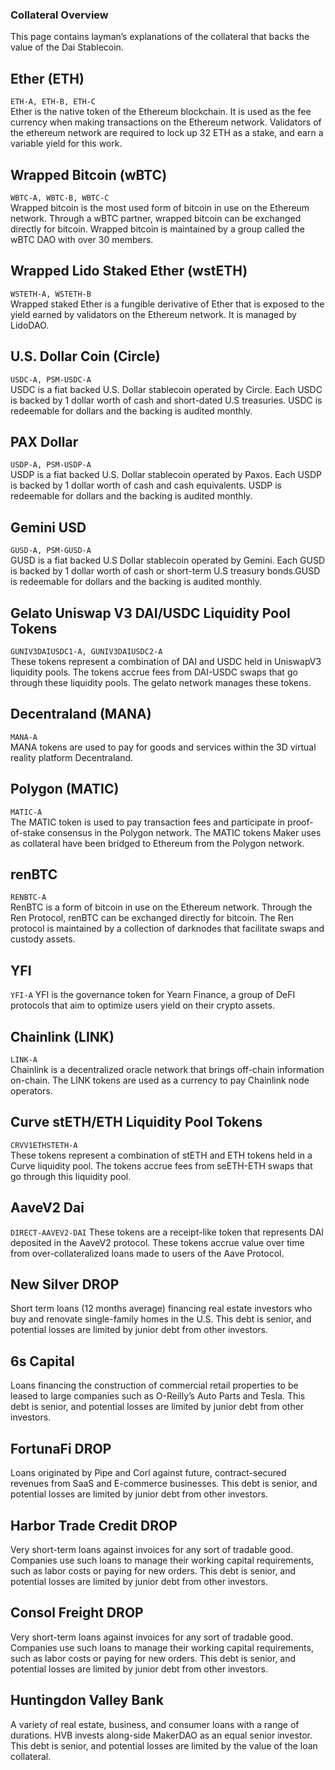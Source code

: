 ### Collateral Overview

This page contains layman’s explanations of the collateral that backs the value of the Dai Stablecoin.

<!-- MUST BE KEPT IN SYNC WITH COLLATERAL-INFO.YAML -->

## Ether (ETH)
```ETH-A, ETH-B, ETH-C```  
Ether is the native token of the Ethereum blockchain. It is used as the fee currency when making transactions on the Ethereum network. Validators of the ethereum network are required to lock up 32 ETH as a stake, and earn a variable yield for this work.

## Wrapped Bitcoin (wBTC)
```WBTC-A, WBTC-B, WBTC-C```  
Wrapped bitcoin is the most used form of bitcoin in use on the Ethereum network. Through a wBTC partner, wrapped bitcoin can be exchanged directly for bitcoin. Wrapped bitcoin is maintained by a group called the wBTC DAO with over 30 members.

## Wrapped Lido Staked Ether (wstETH)
```WSTETH-A, WSTETH-B```  
Wrapped staked Ether is a fungible derivative of Ether that is exposed to the yield earned by validators on the Ethereum network. It is managed by LidoDAO. 

## U.S. Dollar Coin (Circle)
```USDC-A, PSM-USDC-A```  
USDC is a fiat backed U.S. Dollar stablecoin operated by Circle. Each USDC is backed by 1 dollar worth of cash and short-dated U.S treasuries. USDC is redeemable for dollars and the backing is audited monthly. 

## PAX Dollar
```USDP-A, PSM-USDP-A```  
USDP is a fiat backed U.S. Dollar stablecoin operated by Paxos. Each USDP is backed by 1 dollar worth of cash and cash equivalents. USDP is redeemable for dollars and the backing is audited monthly. 

## Gemini USD
```GUSD-A, PSM-GUSD-A```  
GUSD is a fiat backed U.S Dollar stablecoin operated by Gemini. Each GUSD is backed by 1 dollar worth of cash or short-term U.S treasury bonds.GUSD is redeemable for dollars and the backing is audited monthly.

## Gelato Uniswap V3 DAI/USDC Liquidity Pool Tokens
```GUNIV3DAIUSDC1-A, GUNIV3DAIUSDC2-A```  
These tokens represent a combination of DAI and USDC held in UniswapV3 liquidity pools. The tokens accrue fees from DAI-USDC swaps that go through these liquidity pools. The gelato network manages these tokens. 

## Decentraland (MANA)
```MANA-A```  
MANA tokens are used to pay for goods and services within the 3D virtual reality platform Decentraland.

## Polygon (MATIC)
```MATIC-A```  
The MATIC token is used to pay transaction fees and participate in proof-of-stake consensus in the Polygon network. The MATIC tokens Maker uses as collateral have been bridged to Ethereum from the Polygon network.

## renBTC
```RENBTC-A```  
RenBTC is a form of bitcoin in use on the Ethereum network. Through the Ren Protocol, renBTC can be exchanged directly for bitcoin. The Ren protocol is maintained by a collection of darknodes that facilitate swaps and custody assets.

## YFI
```YFI-A```
YFI is the governance token for Yearn Finance, a group of DeFI protocols that aim to optimize users yield on their crypto assets.

## Chainlink (LINK)
```LINK-A```  
Chainlink is a decentralized oracle network that brings off-chain information on-chain. The LINK tokens are used as a currency to pay Chainlink node operators.

## Curve stETH/ETH Liquidity Pool Tokens
```CRVV1ETHSTETH-A```  
These tokens represent a combination of stETH and ETH tokens held in a Curve liquidity pool. The tokens accrue fees from seETH-ETH swaps that go through this liquidity pool.

## AaveV2 Dai
```DIRECT-AAVEV2-DAI```
These tokens are a receipt-like token that represents DAI deposited in the AaveV2 protocol. These tokens accrue value over time from over-collateralized loans made to users of the Aave Protocol.

## New Silver DROP
Short term loans (12 months average) financing real estate investors who buy and renovate single-family homes in the U.S. This debt is senior, and potential losses are limited by junior debt from other investors.

## 6s Capital
Loans financing the construction of commercial retail properties to be leased to large companies such as O-Reilly’s Auto Parts and Tesla. This debt is senior, and potential losses are limited by junior debt from other investors.

## FortunaFi DROP
Loans originated by Pipe and Corl against future, contract-secured revenues from SaaS and E-commerce businesses. This debt is senior, and potential losses are limited by junior debt from other investors.

## Harbor Trade Credit DROP
Very short-term loans against invoices for any sort of tradable good. Companies use such loans to manage their working capital requirements, such as labor costs or paying for new orders. This debt is senior, and potential losses are limited by junior debt from other investors.

## Consol Freight DROP
Very short-term loans against invoices for any sort of tradable good. Companies use such loans to manage their working capital requirements, such as labor costs or paying for new orders. This debt is senior, and potential losses are limited by junior debt from other investors.

## Huntingdon Valley Bank
A variety of real estate, business, and consumer loans with a range of durations. HVB invests along-side MakerDAO as an equal senior investor. This debt is senior, and potential losses are limited by the value of the loan collateral.
